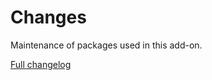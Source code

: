 # Changes

Maintenance of packages used in this add-on.

[Full changelog](https://github.com/hassio-addons/addon-phlex/compare/v0.1.0...v0.2.0)